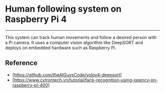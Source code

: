# **Human following system on Raspberry Pi 4**
---
This system can track human movements and follow a desired person with a Pi camera. It uses a computer vision algorithm like DeepSORT and deploys on embedded hardware such as Raspberry Pi. 

## Reference
- [https://github.com/theAIGuysCode/yolov4-deepsort]
- [https://www.cytrontech.vn/tutorial/face-recognition-using-opencv-on-raspberry-pi-400]
